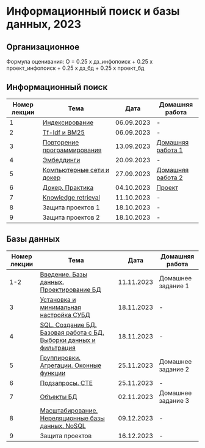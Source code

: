 # Информационный поиск и базы данных, 2023
## Организационное
Формула оценивания: О = 0.25 х дз_инфопоиск + 0.25 х проект_инфопоиск + 0.25 х дз_бд + 0.25 х проект_бд

## Информационный поиск
| Номер лекции | Тема | Дата | Домашняя работа |
|----------|----------|----------|----------|
| 1   | [Индексирование](https://github.com/tokubetsu/infopoisk_bd_2023/blob/archive-2023/infopoisk/lectures/infopoisk_1.pdf)   | 06.09.2023   | - |
| 2    | [Tf-Idf и BM25](https://github.com/tokubetsu/infopoisk_bd_2023/blob/archive-2023/infopoisk/lectures/infopoisk_2.pdf)   | 06.09.2023   | - |
| 3    | [Повторение программирования](https://github.com/tokubetsu/infopoisk_bd_2023/blob/archive-2023/infopoisk/lectures/infopoisk_3.ipynb)   | 13.09.2023   | [Домашняя работа 1](https://github.com/tokubetsu/infopoisk_bd_2023/blob/archive-2023/infopoisk/homework/homework_1.md) |
| 4    | [Эмбеддинги](https://github.com/tokubetsu/infopoisk_bd_2023/blob/archive-2023/infopoisk/lectures/infopoisk_4.pdf)   | 20.09.2023   | - |
| 5    | [Компьютерные сети и докер](https://github.com/tokubetsu/infopoisk_bd_2023/blob/archive-2023/infopoisk/lectures/infopoisk_5.pdf)   | 27.09.2023   | [Домашняя работа 2](https://github.com/tokubetsu/infopoisk_bd_2023/blob/archive-2023/infopoisk/homework/homework_2.md) |
| 6    | [Докер. Практика](https://github.com/tokubetsu/infopoisk_bd_2023/blob/archive-2023/infopoisk/lectures/infopoisk_6.md)   | 04.10.2023   | [Проект](https://github.com/tokubetsu/infopoisk_bd_2023/blob/archive-2023/infopoisk/homework/project.md) |
| 7    | [Knowledge retrieval](https://github.com/tokubetsu/infopoisk_bd_2023/blob/archive-2023/infopoisk/lectures/infopoisk_7.pdf)   | 11.10.2023   | - |
| 8    | Защита проектов 1   | 18.10.2023   | - |
| 9    | Защита проектов 2   | 18.10.2023   | - |

## Базы данных
| Номер лекции | Тема | Дата | Домашняя работа |
|----------|----------|----------|----------|
| 1-2   | [Введение. Базы данных. Проектирование БД](https://docs.google.com/presentation/d/1yrrk1vmM0mvqNOfeb6I26G1J-k8LowPU1wpxbOFRfOA/edit?usp=sharing)   | 11.11.2023   | Домашнее задание 1 |
| 3    | [Установка и минимальная настройка СУБД](https://docs.google.com/presentation/d/17eKyfVixv_77l_PqWhrrnTU79ZN5HeWMOPsjho_ZEkc/edit?usp=sharing)   | 18.11.2023   | - |
| 4    | [SQL. Создание БД. Базовая работа с БД. Выборки данных и фильтрация](https://docs.google.com/presentation/d/1W976YAu6qjSUTEMIZsQ5Ru8Qp9uNY3ucJKeSSdYccd0/edit?usp=sharing)   | 18.11.2023   | - |
| 5    | [Группировки. Агрегации. Оконные функции](https://docs.google.com/presentation/d/1_zHe7tNUeqyJ5e7Dah-GMWvcdYmUbHfN7CMy07RGuuQ/edit?usp_sharing)   | 25.11.2023   | Домашнее задание 2 |
| 6    | [Подзапросы. CTE](https://docs.google.com/presentation/d/1lPz01cF1bXY8IBij5KeFA7fO0yOHxAAAnRrLVr1HBXI/edit?usp=sharing)   | 25.11.2023   | - |
| 7    | [Объекты БД](https://docs.google.com/presentation/d/1PLpSQzX847-Cs_lirsRaRiZQBh95UMZp8pRhvoXJ6K0/edit?usp=sharing)   | 02.11.2023   | Домашнее задание 3 |
| 8    | [Масштабирование. Нереляционные базы данных. NoSQL](https://docs.google.com/presentation/d/1UEnwgy8rtVgpKQ-XQEDrr4MdL7x22x1rHdn_B7BHWJ4/edit?usp=sharing)   | 09.12.2023   | - |
| 9    | Защита проектов   | 16.12.2023   | - |
